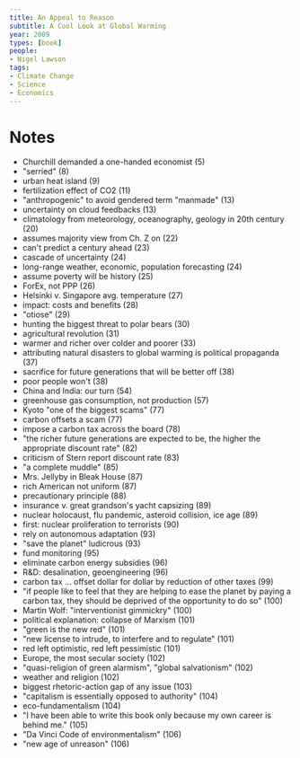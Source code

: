 ```yaml
---
title: An Appeal to Reason
subtitle: A Cool Look at Global Warming
year: 2009
types: [book]
people:
- Nigel Lawson
tags:
- Climate Change
- Science
- Economics
---
```


# Notes
- Churchill demanded a one-handed economist (5)
- "serried" (8)
- urban heat island (9)
- fertilization effect of CO2 (11)
- "anthropogenic" to avoid gendered term "manmade" (13)
- uncertainty on cloud feedbacks (13)
- climatology from meteorology, oceanography, geology in 20th century (20)
- assumes majority view from Ch. Z on (22)
- can't predict a century ahead (23)
- cascade of uncertainty (24)
- long-range weather, economic, population forecasting (24)
- assume poverty will be history (25)
- ForEx, not PPP (26)
- Helsinki v. Singapore avg. temperature (27)
- impact: costs and benefits (28)
- "otiose" (29)
- hunting the biggest threat to polar bears (30)
- agricultural revolution (31)
- warmer and richer over colder and poorer (33)
- attributing natural disasters to global warming is political propaganda (37)
- sacrifice for future generations that will be better off (38)
- poor people won't (38)
- China and India: our turn (54)
- greenhouse gas consumption, not production (57)
- Kyoto "one of the biggest scams" (77)
- carbon offsets a scam (77)
- impose a carbon tax across the board (78)
- "the richer future generations are expected to be, the higher the appropriate discount rate" (82)
- criticism of Stern report discount rate (83)
- "a complete muddle" (85)
- Mrs. Jellyby in Bleak House (87)
- rich American not uniform (87)
- precautionary principle (88)
- insurance v. great grandson's yacht capsizing (89)
- nuclear holocaust, flu pandemic, asteroid collision, ice age (89)
- first: nuclear proliferation to terrorists (90)
- rely on autonomous adaptation (93)
- "save the planet" ludicrous (93)
- fund monitoring (95)
- eliminate carbon energy subsidies (96)
- R&D: desalination, geoengineering (96)
- carbon tax ... offset dollar for dollar by reduction of other taxes (99)
- "if people like to feel that they are helping to ease the planet by paying a carbon tax, they should be deprived of the opportunity to do so" (100)
- Martin Wolf: "interventionist gimmickry" (100)
- political explanation: collapse of Marxism (101)
- "green is the new red" (101)
- "new license to intrude, to interfere and to regulate" (101)
- red left optimistic, red left pessimistic (101)
- Europe, the most secular society (102)
- "quasi-religion of green alarmism", "global salvationism" (102)
- weather and religion (102)
- biggest rhetoric-action gap of any issue (103)
- "capitalism is essentially opposed to authority" (104)
- eco-fundamentalism (104)
- "I have been able to write this book only because my own career is behind me." (105)
- "Da Vinci Code of environmentalism" (106)
- "new age of unreason" (106)
